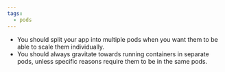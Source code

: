 ```yaml
---
tags:
  - pods
---
```

- You should split your app into multiple pods when you want them to be able to scale them individually.
- You should always gravitate towards running containers in separate pods, unless specific reasons require them to be in the same pods.